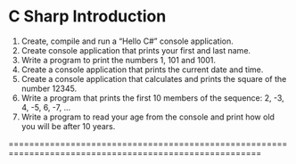 C Sharp Introduction
=======================================================================================================

1. Create, compile and run a “Hello C#” console application.
2. Create console application that prints your first and last name.
3. Write a program to print the numbers 1, 101 and 1001.
4. Create a console application that prints the current date and time.
5. Create a console application that calculates and prints the square of the number 12345.
6. Write a program that prints the first 10 members of the sequence: 2, -3, 4, -5, 6, -7, ...
7. Write a program to read your age from the console and print how old you will be after 10 years.

=======================================================================================================
